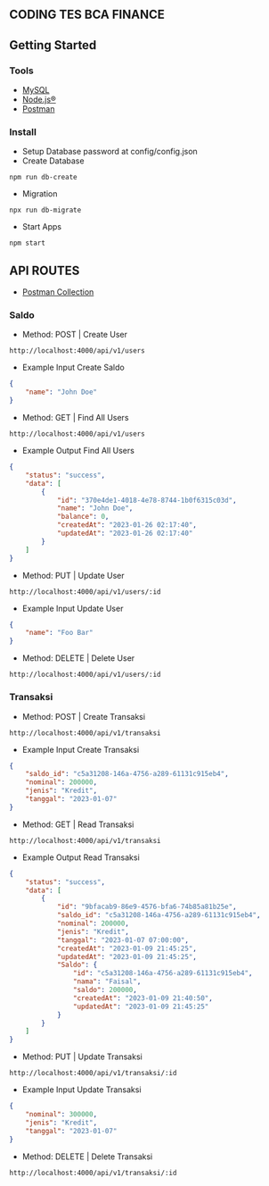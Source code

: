 ## CODING TES BCA FINANCE

## Getting Started
### Tools
- [MySQL](https://www.mysql.com/)
- [Node.js®](https://nodejs.org/en/)
- [Postman](https://www.postman.com/)

### Install
- Setup Database password at config/config.json
- Create Database
```
npm run db-create
```
- Migration
```
npx run db-migrate
```
- Start Apps
```
npm start
```

## API ROUTES
- [Postman Collection](https://api.postman.com/collections/15112453-094020ed-edf8-4f3f-b258-6cc46a9d81bd?access_key=PMAT-01GPBGGRJP4WMV7QPKKVJE4HWY)
### Saldo
- Method: POST | Create User
```
http://localhost:4000/api/v1/users
```
- Example Input Create Saldo
```JSON
{
    "name": "John Doe"
}
 ```
- Method: GET | Find All Users
```
http://localhost:4000/api/v1/users
```
- Example Output Find All Users
```JSON
{
    "status": "success",
    "data": [
        {
            "id": "370e4de1-4018-4e78-8744-1b0f6315c03d",
            "name": "John Doe",
            "balance": 0,
            "createdAt": "2023-01-26 02:17:40",
            "updatedAt": "2023-01-26 02:17:40"
        }
    ]
}
```
- Method: PUT | Update User
```
http://localhost:4000/api/v1/users/:id
```
- Example Input Update User
```JSON
{
    "name": "Foo Bar"
}
 ```
- Method: DELETE | Delete User
```
http://localhost:4000/api/v1/users/:id
```
### Transaksi
- Method: POST | Create Transaksi
```
http://localhost:4000/api/v1/transaksi
```
- Example Input Create Transaksi
```JSON
{
    "saldo_id": "c5a31208-146a-4756-a289-61131c915eb4",
    "nominal": 200000,
    "jenis": "Kredit",
    "tanggal": "2023-01-07"
}
```
- Method: GET | Read Transaksi
```
http://localhost:4000/api/v1/transaksi
```
- Example Output Read Transaksi
```JSON
{
    "status": "success",
    "data": [
        {
            "id": "9bfacab9-86e9-4576-bfa6-74b85a81b25e",
            "saldo_id": "c5a31208-146a-4756-a289-61131c915eb4",
            "nominal": 200000,
            "jenis": "Kredit",
            "tanggal": "2023-01-07 07:00:00",
            "createdAt": "2023-01-09 21:45:25",
            "updatedAt": "2023-01-09 21:45:25",
            "Saldo": {
                "id": "c5a31208-146a-4756-a289-61131c915eb4",
                "nama": "Faisal",
                "saldo": 200000,
                "createdAt": "2023-01-09 21:40:50",
                "updatedAt": "2023-01-09 21:45:25"
            }
        }
    ]
}
```
- Method: PUT | Update Transaksi
```
http://localhost:4000/api/v1/transaksi/:id
```
- Example Input Update Transaksi
```JSON
{
    "nominal": 300000,
    "jenis": "Kredit",
    "tanggal": "2023-01-07"
}
```
- Method: DELETE | Delete Transaksi
```
http://localhost:4000/api/v1/transaksi/:id
```